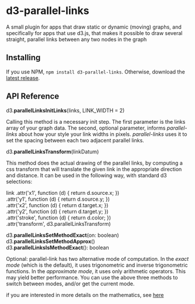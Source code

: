 # d3-parallel-links

A small plugin for apps that draw static or dynamic (moving) graphs, and specifically for apps that use d3.js, that makes it possible to draw several straight, parallel links between any two nodes in the graph

## Installing

If you use NPM, `npm install d3-parallel-links`. Otherwise, download the [latest release](https://github.com/d3/d3-parallel-links/releases/latest).

## API Reference

d3.**parallelLinksInitLinks**(links, LINK_WIDTH = 2)

Calling this method is a necessary init step. The first parameter is the links array of your graph data. The second, optional parameter, informs _parallel-links_ about how your style your link widths in pixels. _parallel-links_ uses it to set the spacing between each two adjacent parallel links.

d3.**parallelLinksTransform**(linkDatum)

This method does the actual drawing of the parallel links, by computing a css transform that will translate the given link in the appropriate direction and distance. It can be used in the following way, with standard d3 selections:

  link
                .attr('x1', function (d) {
                    return d.source.x;
                })  
                .attr('y1', function (d) {
                    return d.source.y;
                })  
                .attr('x2', function (d) {
                    return d.target.x;
                })  
                .attr('y2', function (d) {
                    return d.target.y;
                })  
                .attr('stroke', function (d) {
                    return d.color;
                })  
                .attr('transform', d3.parallelLinksTransform)
                
d3.**parallelLinksSetMethodExact**(on: boolean)  
d3.**parallelLinksSetMethodApprox**()  
d3.**parallelLinksIsMethodExact**(): boolean  

Optional: parallel-link has two alternative mode of computation. In the _exact mode_ (which is the default), it uses trigonometric and inverse trigonometric functions. In the _approximate mode_, it uses only arithmetic operators. This may yield better performance. You can use the above three methods to switch between modes, and/or get the current mode.  

if you are interested in more details on the mathematics, see [here](http://webiks.com/d3-js-force-layout-straight-parallel-links/)
